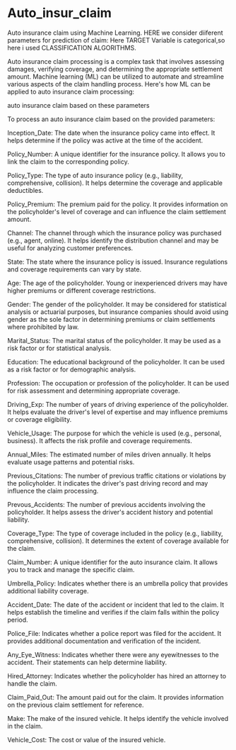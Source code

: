 # Auto_insur_claim
Auto insurance claim using Machine Learning.
HERE we consider diiferent parameters for prediction of claim:
Here TARGET Variable is categorical,so here i used CLASSIFICATION ALGORITHMS.

Auto insurance claim processing is a complex task that involves assessing damages, verifying coverage, and determining the appropriate settlement amount. Machine learning (ML) can be utilized to automate and streamline various aspects of the claim handling process. Here's how ML can be applied to auto insurance claim processing:

auto insurance claim based on these parameters

To process an auto insurance claim based on the provided parameters:

Inception_Date: The date when the insurance policy came into effect. It helps determine if the policy was active at the time of the accident.

Policy_Number: A unique identifier for the insurance policy. It allows you to link the claim to the corresponding policy.

Policy_Type: The type of auto insurance policy (e.g., liability, comprehensive, collision). It helps determine the coverage and applicable deductibles.

Policy_Premium: The premium paid for the policy. It provides information on the policyholder's level of coverage and can influence the claim settlement amount.

Channel: The channel through which the insurance policy was purchased (e.g., agent, online). It helps identify the distribution channel and may be useful for analyzing customer preferences.

State: The state where the insurance policy is issued. Insurance regulations and coverage requirements can vary by state.

Age: The age of the policyholder. Young or inexperienced drivers may have higher premiums or different coverage restrictions.

Gender: The gender of the policyholder. It may be considered for statistical analysis or actuarial purposes, but insurance companies should avoid using gender as the sole factor in determining premiums or claim settlements where prohibited by law.

Marital_Status: The marital status of the policyholder. It may be used as a risk factor or for statistical analysis.

Education: The educational background of the policyholder. It can be used as a risk factor or for demographic analysis.

Profession: The occupation or profession of the policyholder. It can be used for risk assessment and determining appropriate coverage.

Driving_Exp: The number of years of driving experience of the policyholder. It helps evaluate the driver's level of expertise and may influence premiums or coverage eligibility.

Vehicle_Usage: The purpose for which the vehicle is used (e.g., personal, business). It affects the risk profile and coverage requirements.

Annual_Miles: The estimated number of miles driven annually. It helps evaluate usage patterns and potential risks.

Previous_Citations: The number of previous traffic citations or violations by the policyholder. It indicates the driver's past driving record and may influence the claim processing.

Prevous_Accidents: The number of previous accidents involving the policyholder. It helps assess the driver's accident history and potential liability.

Coverage_Type: The type of coverage included in the policy (e.g., liability, comprehensive, collision). It determines the extent of coverage available for the claim.

Claim_Number: A unique identifier for the auto insurance claim. It allows you to track and manage the specific claim.

Umbrella_Policy: Indicates whether there is an umbrella policy that provides additional liability coverage.

Accident_Date: The date of the accident or incident that led to the claim. It helps establish the timeline and verifies if the claim falls within the policy period.

Police_File: Indicates whether a police report was filed for the accident. It provides additional documentation and verification of the incident.

Any_Eye_Witness: Indicates whether there were any eyewitnesses to the accident. Their statements can help determine liability.

Hired_Attorney: Indicates whether the policyholder has hired an attorney to handle the claim.

Claim_Paid_Out: The amount paid out for the claim. It provides information on the previous claim settlement for reference.

Make: The make of the insured vehicle. It helps identify the vehicle involved in the claim.

Vehicle_Cost: The cost or value of the insured vehicle.
